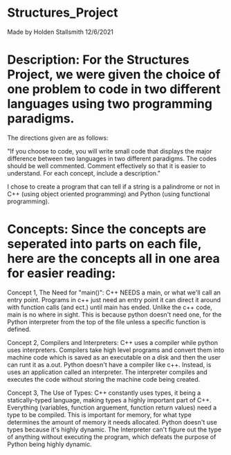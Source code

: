 # Structures_Project
Made by Holden Stallsmith
12/6/2021
# Description: For the Structures Project, we were given the choice of one problem to code in two different languages using two programming paradigms. 
The directions given are as follows:

"If you choose to code, you will write small code that displays the major difference between two
languages in two different paradigms. The codes should be well commented. Comment effectively so that it is easier to
understand. For each concept, include a description."

I chose to create a program that can tell if a string is a palindrome or not in C++ (using object oriented programming) and Python (using functional programming).

# Concepts: Since the concepts are seperated into parts on each file, here are the concepts all in one area for easier reading:

Concept 1, The Need for "main()": C++ NEEDS a main, or what we'll call an entry point. Programs in c++ just need an entry point it can direct it around with function calls (and ect.) until main has ended. Unlike the c++ code, main is no where in sight. This is because python doesn't need one, for the Python interpreter from the top of the file unless a specific function is defined.

Concept 2, Compilers and Interpreters: C++ uses a compiler while python uses interpreters. Compilers take high level programs and convert them into machine code which is saved as an executable on a disk and then the user can runt it as a.out. Python doesn't have a compiler like c++. Instead, is uses an application called an interpreter. The interpreter compiles and executes the code without storing the machine code being created.

Concept 3, The Use of Types: C++ constantly uses types, it being a statically-typed language, making types a highly important part of C++. Everything (variables, function arguement, function return values) need a type to be compiled. This is important for memory, for what type determines the amount of memory it needs allocated. Python doesn't use types because it's highly dynamic. The Interpreter can't figure out the type of anything without executing the program, which defeats the purpose of Python being highly dynamic.
